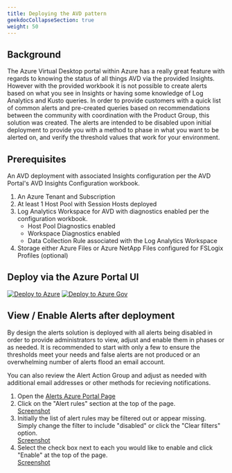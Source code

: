 ```yaml
---
title: Deploying the AVD pattern
geekdocCollapseSection: true
weight: 50
---
```


## Background

The Azure Virtual Desktop portal within Azure has a really great feature with regards to knowing the status of all things AVD via the provided Insights. However with the provided workbook it is not possible to create alerts based on what you see in Insights or having some knowledge of Log Analytics and Kusto queries.  In order to provide customers with a quick list of common alerts and pre-created queries based on recommendations between the community with coordination with the Product Group, this solution was created.  The alerts are intended to be disabled upon initial deployment to provide you with a method to phase in what you want to be alerted on, and verify the threshold values that work for your environment.  

## Prerequisites

An AVD deployment with associated Insights configuration per the AVD Portal's AVD Insights Configuration workbook.  
1. An Azure Tenant and Subscription
2. At least 1 Host Pool with Session Hosts deployed
3. Log Analytics Workspace for AVD with diagnostics enabled per the configuration workbook.
    - Host Pool Diagnostics enabled
    - Workspace Diagnostics enabled
    - Data Collection Rule associated with the Log Analytics Workspace
4. Storage either Azure Files or Azure NetApp Files configured for FSLogix Profiles (optional)

## Deploy via the Azure Portal UI  

[![Deploy to Azure](https://aka.ms/deploytoazurebutton)](https://portal.azure.com/#blade/Microsoft_Azure_CreateUIDef/CustomDeploymentBlade/uri/https%3A%2F%2Fraw.githubusercontent.com%2FAzure%2Fazure-monitor-baseline-alerts%2Fblob%2F%2Fmain%2Fpatterns%2Favd%2FavdArm.json/uiFormDefinitionUri/https%3A%2F%2Fraw.githubusercontent.com%2FAzure%2Fazure-monitor-baseline-alerts%2Fblob%2F%2Fmain%2Fpatterns%2Favd%2FavdCustomUi.json) [![Deploy to Azure Gov](https://aka.ms/deploytoazuregovbutton)](https://portal.azure.com/#blade/Microsoft_Azure_CreateUIDef/CustomDeploymentBlade/uri/https%3A%2F%2Fraw.githubusercontent.com%2FAzure%2Fazure-monitor-baseline-alerts%2Fblob%2F%2Fmain%2Fpatterns%2Favd%2FavdArm.json/uiFormDefinitionUri/https%3A%2F%2Fraw.githubusercontent.com%2FAzure%2Fazure-monitor-baseline-alerts%2Fblob%2F%2Fmain%2Fpatterns%2Favd%2FavdCustomUi.json)

## View / Enable Alerts after deployment

By design the alerts solution is deployed with all alerts being disabled in order to provide administrators to view, adjust and enable them in phases or as needed. It is recommended to start with only a few to ensure the thresholds meet your needs and false alerts are not produced or an overwhelming number of alerts flood an email account. 

You can also review the Alert Action Group and adjust as needed with additional email addresses or other methods for recieving notifications.  

1. Open the [Alerts Azure Portal Page](https://portal.azure.com/#blade/Microsoft_Azure_Monitoring/AzureMonitoringBrowseBlade/alertsV2)  
2. Click on the "Alert rules" section at the top of the page.  
[Screenshot](../media/avdAlertRules.jpg)  
3. Initially the list of alert rules may be filtered out or appear missing.  Simply change the filter to include "disabled" or click the "Clear filters" option.  
[Screenshot](../media/avdAlertRulesFilter.jpg)  
4. Select the check box next to each you would like to enable and click "Enable" at the top of the page.  
[Screenshot](../media/avdAlertRulesEnable.jpg)
